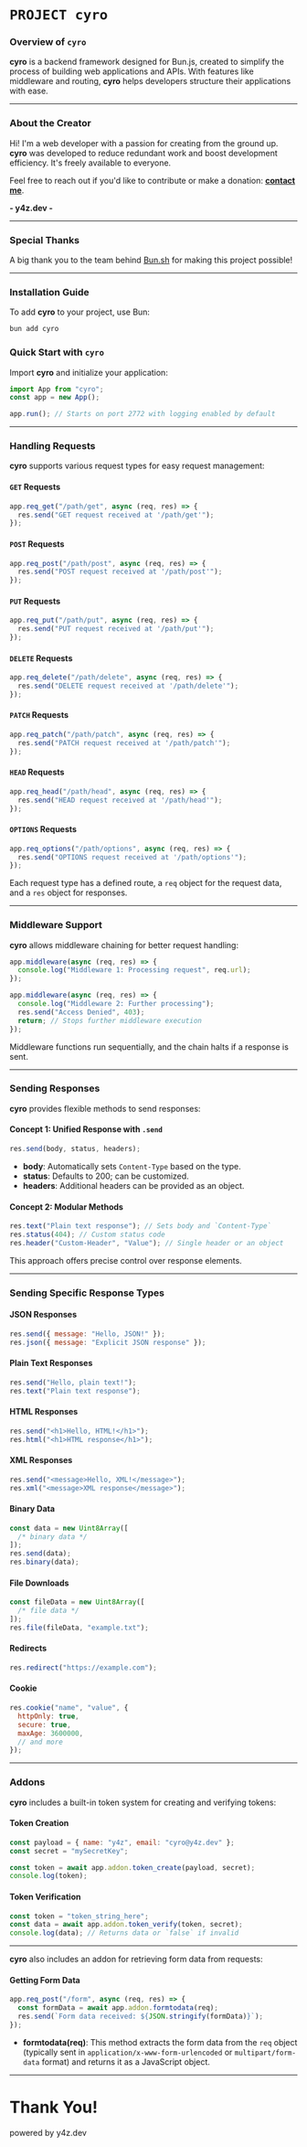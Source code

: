 # `PROJECT cyro`

### Overview of `cyro`

**cyro** is a backend framework designed for Bun.js, created to simplify the process of building web applications and APIs. With features like middleware and routing, **cyro** helps developers structure their applications with ease.

---

### About the Creator

Hi! I'm a web developer with a passion for creating from the ground up. **cyro** was developed to reduce redundant work and boost development efficiency. It's freely available to everyone.

Feel free to reach out if you'd like to contribute or make a donation: **[contact me](https://www.y4z.dev)**.

**- y4z.dev -**

---

### Special Thanks

A big thank you to the team behind [Bun.sh](https://bun.sh) for making this project possible!

---

### Installation Guide

To add **cyro** to your project, use Bun:

```bash
bun add cyro
```

### Quick Start with `cyro`

Import **cyro** and initialize your application:

```javascript
import App from "cyro";
const app = new App();

app.run(); // Starts on port 2772 with logging enabled by default
```

---

### Handling Requests

**cyro** supports various request types for easy request management:

#### **`GET` Requests**

```javascript
app.req_get("/path/get", async (req, res) => {
  res.send("GET request received at '/path/get'");
});
```

#### **`POST` Requests**

```javascript
app.req_post("/path/post", async (req, res) => {
  res.send("POST request received at '/path/post'");
});
```

#### **`PUT` Requests**

```javascript
app.req_put("/path/put", async (req, res) => {
  res.send("PUT request received at '/path/put'");
});
```

#### **`DELETE` Requests**

```javascript
app.req_delete("/path/delete", async (req, res) => {
  res.send("DELETE request received at '/path/delete'");
});
```

#### **`PATCH` Requests**

```javascript
app.req_patch("/path/patch", async (req, res) => {
  res.send("PATCH request received at '/path/patch'");
});
```

#### **`HEAD` Requests**

```javascript
app.req_head("/path/head", async (req, res) => {
  res.send("HEAD request received at '/path/head'");
});
```

#### **`OPTIONS` Requests**

```javascript
app.req_options("/path/options", async (req, res) => {
  res.send("OPTIONS request received at '/path/options'");
});
```

Each request type has a defined route, a `req` object for the request data, and a `res` object for responses.

---

### Middleware Support

**cyro** allows middleware chaining for better request handling:

```javascript
app.middleware(async (req, res) => {
  console.log("Middleware 1: Processing request", req.url);
});

app.middleware(async (req, res) => {
  console.log("Middleware 2: Further processing");
  res.send("Access Denied", 403);
  return; // Stops further middleware execution
});
```

Middleware functions run sequentially, and the chain halts if a response is sent.

---

### Sending Responses

**cyro** provides flexible methods to send responses:

#### Concept 1: Unified Response with `.send`

```javascript
res.send(body, status, headers);
```

- **body**: Automatically sets `Content-Type` based on the type.
- **status**: Defaults to 200; can be customized.
- **headers**: Additional headers can be provided as an object.

#### Concept 2: Modular Methods

```javascript
res.text("Plain text response"); // Sets body and `Content-Type`
res.status(404); // Custom status code
res.header("Custom-Header", "Value"); // Single header or an object
```

This approach offers precise control over response elements.

---

### Sending Specific Response Types

#### **JSON Responses**

```javascript
res.send({ message: "Hello, JSON!" });
res.json({ message: "Explicit JSON response" });
```

#### **Plain Text Responses**

```javascript
res.send("Hello, plain text!");
res.text("Plain text response");
```

#### **HTML Responses**

```javascript
res.send("<h1>Hello, HTML!</h1>");
res.html("<h1>HTML response</h1>");
```

#### **XML Responses**

```javascript
res.send("<message>Hello, XML!</message>");
res.xml("<message>XML response</message>");
```

#### **Binary Data**

```javascript
const data = new Uint8Array([
  /* binary data */
]);
res.send(data);
res.binary(data);
```

#### **File Downloads**

```javascript
const fileData = new Uint8Array([
  /* file data */
]);
res.file(fileData, "example.txt");
```

#### **Redirects**

```javascript
res.redirect("https://example.com");
```

#### **Cookie**

```javascript
res.cookie("name", "value", {
  httpOnly: true,
  secure: true,
  maxAge: 3600000,
  // and more
});
```

---

### Addons

**cyro** includes a built-in token system for creating and verifying tokens:

#### Token Creation

```javascript
const payload = { name: "y4z", email: "cyro@y4z.dev" };
const secret = "mySecretKey";

const token = await app.addon.token_create(payload, secret);
console.log(token);
```

#### Token Verification

```javascript
const token = "token_string_here";
const data = await app.addon.token_verify(token, secret);
console.log(data); // Returns data or `false` if invalid
```

---

**cyro** also includes an addon for retrieving form data from requests:

#### Getting Form Data

```javascript
app.req_post("/form", async (req, res) => {
  const formData = await app.addon.formtodata(req);
  res.send(`Form data received: ${JSON.stringify(formData)}`);
});
```

- **formtodata(req)**: This method extracts the form data from the `req` object (typically sent in `application/x-www-form-urlencoded` or `multipart/form-data` format) and returns it as a JavaScript object.

---

# Thank You!

powered by y4z.dev

